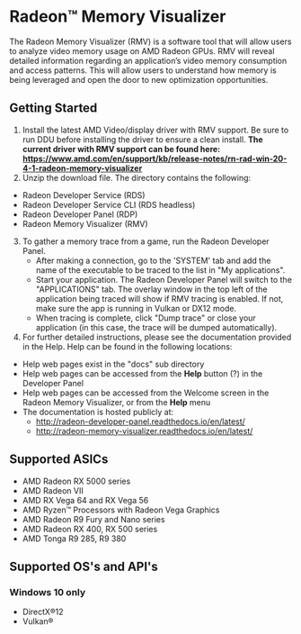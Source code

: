 # Radeon™ Memory Visualizer

The Radeon Memory Visualizer (RMV) is a software tool that will allow users to analyze video memory usage on AMD Radeon GPUs.  RMV will reveal detailed information regarding an application’s video memory consumption and access patterns. This will allow users to understand how memory is being leveraged and open the door to new optimization opportunities.

## Getting Started

1. Install the latest AMD Video/display driver with RMV support. Be sure to run DDU before installing the driver to ensure a clean install. **The current driver with RMV support can be found here: https://www.amd.com/en/support/kb/release-notes/rn-rad-win-20-4-1-radeon-memory-visualizer**
2. Unzip the download file. The directory contains the following:
 * Radeon Developer Service (RDS)
 * Radeon Developer Service CLI (RDS headless)
 * Radeon Developer Panel (RDP)
 * Radeon Memory Visualizer (RMV)
3. To gather a memory trace from a game, run the Radeon Developer Panel.
   * After making a connection, go to the 'SYSTEM' tab and add the name of the executable to be traced to the list in "My applications".
   * Start your application. The Radeon Developer Panel will switch to the "APPLICATIONS" tab. The overlay window in the top left of the application being traced will show if RMV tracing is enabled. If not, make sure the app is running in Vulkan or DX12 mode.
   * When tracing is complete, click "Dump trace" or close your application (in this case, the trace will be dumped automatically).
4. For further detailed instructions, please see the documentation provided in the Help. Help can be found in the following locations:
 * Help web pages exist in the "docs" sub directory
 * Help web pages can be accessed from the **Help** button (?) in the Developer Panel
 * Help web pages can be accessed from the Welcome screen in the Radeon Memory Visualizer, or from the **Help** menu
 * The documentation is hosted publicly at:
    * http://radeon-developer-panel.readthedocs.io/en/latest/
    * http://radeon-memory-visualizer.readthedocs.io/en/latest/

## Supported ASICs

* AMD Radeon RX 5000 series
* AMD Radeon VII
* AMD RX Vega 64 and RX Vega 56
* AMD Ryzen™ Processors with Radeon Vega Graphics
* AMD Radeon R9 Fury and Nano series
* AMD Radeon RX 400, RX 500 series
* AMD Tonga R9 285, R9 380

## Supported OS's and API's

### Windows 10 only
* DirectX®12
* Vulkan®
